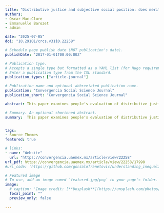 ```yaml
---
title: "Distributive justice and subjective social position: does meritocracy justify income inequality?"
authors:
- Oscar Mac-Clure
- Emmanuelle Barozet  
- admin

date: "2025-07-05"
doi: "10.29101/crcs.v31i0.22258"

# Schedule page publish date (NOT publication's date).
publishDate: "2017-01-01T00:00:00Z"

# Publication type.
# Accepts a single type but formatted as a YAML list (for Hugo requirements).
# Enter a publication type from the CSL standard.
publication_types: ["article-journal"]

# Publication name and optional abbreviated publication name.
publication: "Convergencia Social Science Journal"
publication_short: "Convergencia Social Science Journal"

abstract: This paper examines people's evaluation of distributive justice in Chile. The objective is to explore how individuals' subjective social position affects their judgment of their own income and whether this judgment rests on a notion of merit. We use data from a vignette-based survey, to get to know the appraisals of a representative sample of people from three urban areas. The results show that an evaluation of unfairness with respect to their income prevails among the respondents, especially among those who identify themselves as belonging to a low or mid-low social stratum. These differences between subjective social positions become even stronger when individuals elaborate their judgment by including a meritocratic criterion based on the effort to educate themselves. However, no significant differences in justice evaluations are observed between objective social positions based on income or education. Our findings highlight the importance of subjective social position in people's evaluations of distributive justice.

# Summary. An optional shortened abstract.
summary:  This paper examines people's evaluation of distributive justice in Chile. The objective is to explore how individuals' subjective social position affects their judgment of their own income and whether this judgment rests on a notion of merit.


tags:
- Source Themes
featured: true

# links:
- name: "Website"
  url: "https://convergencia.uaemex.mx/article/view/22258"
url_pdf: https://convergencia.uaemex.mx/article/view/22258/17998
#url_code: 'https://github.com/gonzalofranetovic/understanding_inequality_chile_network'

# Featured image
# To use, add an image named `featured.jpg/png` to your page's folder. 
image:
  # caption: 'Image credit: [**Unsplash**](https://unsplash.com/photos/jdD8gXaTZsc)'
  focal_point: ""
  preview_only: false
  
---
```


